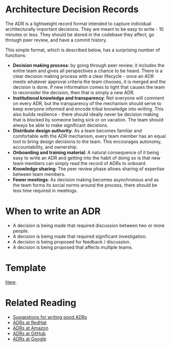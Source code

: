 # Architecture Decision Records

The ADR is a lightweight record format intended to capture individual architecturally important decisions. They are meant to be easy to write - 10 minutes or less. They should be stored in the codebase they affect, go through peer review, and have a commit history.

This simple format, which is described below, has a surprising number of functions:

* **Decision making process**: by going through peer review, it includes the entire team and gives all perspectives a chance to be heard. There is a clear decision making process with a clear lifecycle - once an ADR meets whatever approval criteria the team chooses, it is merged and the decision is done. If new information comes to light that causes the team to reconsider the decision, then that is simply a new ADR.
* **Institutional knowledge and transparency**: Not everyone will comment on every ADR, but the transparency of the mechanism should serve to keep everyone informed and encode tribal knowledge into writing. This also builds resilience - there should ideally never be decision making that is blocked by someone being sick or on vacation. The team should always be able to make significant decisions.
* **Distribute design authority**: As a team becomes familiar and comfortable with the ADR mechanism, every team member has an equal tool to bring design decisions to the team. This encourages autonomy, accountability, and ownership.
* **Onboarding and training material**: A natural consequence of it being easy to write an ADR and getting into the habit of doing so is that new team members can simply read the record of ADRs to onboard.
* **Knowledge sharing**: The peer review phase allows sharing of expertise between team members.
* **Fewer meetings**: As decision making becomes asynchronous and as the team forms its social norms around the process, there should be less time required in meetings.

# When to write an ADR

* A decision is being made that required discussion between two or more people.
* A decision is being made that required significant investigation.
* A decision is being proposed for feedback / discussion.
* A decision is being proposed that affects multiple teams.

# Template

[Here](template.md).

# Related Reading

* [Suggestions for writing good ADRs](https://github.com/joelparkerhenderson/architecture-decision-record?tab=readme-ov-file#suggestions-for-writing-good-adrs)
* [ADRs at RedHat](https://www.redhat.com/architect/architecture-decision-records)
* [ADRs at Amazon](https://docs.aws.amazon.com/prescriptive-guidance/latest/architectural-decision-records/adr-process.html)
* [ADRs at GitHub](https://adr.github.io/)
* [ADRs at Google](https://cloud.google.com/architecture/architecture-decision-records)

